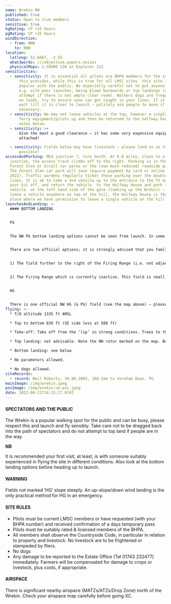 ```yaml
---
name: Wrekin NW
published: true
status: Open to club members
sensitive: true
hgRating: CP +25 Hours
pgRating: CP +25 Hours
windDirection:
  - from: WNW
    to: NNW
location:
  latlong: 52.6667, -2.55
  what3words: ///objective.papers.noises
  physicalMaps: 1:50000 136 or Explorer 215
sensitivities:
  - sensitivity: It is essential all pilots are BHPA members for the insurance cover
      this provides, while this is true for all LMSC sites  this site is very
      popular with the public. Be especially careful not to put anyone at risk
      e.g. with poor launches, being blown backwards or top landings (do not
      attempt if there is not ample clear room). Walkers dogs are frequently not
      on leads, try to ensure none can get caught in your lines. If it is busy
      wait till it is clear to launch – politely ask people to move if
      necessary.
  - sensitivity: We may not leave vehicles at the top, however a single 4×4 may
      ferry equipment/pilots up and then be returned to the halfway house – see
      notes below.
  - sensitivity: >+
      Give the mast a good clearance – it has some very expensive equipment
      attached!

  - sensitivity: Fields below may have livestock – please land so as to avoid where
      possible!
accessAndParking: M54 junction 7, turn South. At 0.8 miles, close to a ‘T’
  junction, the access track climbs off to the right. Parking is in the Wrekin
  Forest Glen or Ercall car parks or the (now much reduced) roadside parking.
  The Forest Glen car park will soon require payment by card or online (due May
  2022). Traffic wardens regularly ticket those parking over the double yellow
  lines. It is ok to take a 4×4 vehicle up to the entrance to the TV mast,  drop
  your kit off, and return the vehicle  to the Halfway House and park the said
  vehicle  on the left hand side of the gate (looking up the Wrekin) – do not
  leave a vehicle anywhere on top of the hill, the Halfway House is the ONLY
  place where we have permission to leave a single vehicle on the hill.
launchesAndLanding: >-
  #### BOTTOM LANDING


  PG


  The NW PG bottom landing options cannot be seen from launch. In some conditions, especially if the wind has some North in it, it might not be possible to make the official fields. Be especially careful not to be caught out – there is a significant amount of forest to pass over! If in doubt, head out early to clear the forest!


  There are two official options; it is strongly advised that you familiarize yourself with these fields before flying for your own safety:


  1) The field further to the right of the Firing Range (i.e. not adjacent) as indicated on the map can be used, but ONLY if there are no horses in it. Please check before flying. This field has a power line within it.] UPDATE -  29 July 2022 – The Wrekin landing field on the NW side, marked C on the site guide, is being developed into a car park and café. Work has now started & although it will likely drag on, we do not know what will be done when so **for safety reasons we are removing it as an official landing field. Please do not land here** - apart from the safety risk, the landowner additionally kindly grants us access to the Wrekin and to the Rifle Range landing field.


  2) The Firing Range which is currently inactive. This field is small, narrow and has one metre high banks across it which can be obscured if the grass is long. NB: the banks have deep holes at regular intervals into which the riflemen would lower themselves, take care to avoid these holes (and banks) when landing and when walking over the field. NB This is a small and technical field to land in, do look at it from below before considering whether to fly the hill or not! We may land in the fields either side of the Firing Range when they are not in crop.


  HG


  There is one official NW HG (& PG) field (see the map above) – please do not use if the field is ploughed and beware of the power line.
flying: >-
  * T/O altitude 1335 ft AMSL

  * Top to bottom 830 ft (SE side less at 580 ft)

  * Take-off: Take off from the ‘lip’ in strong conditions. Trees to the right of launch can play a major part in giving a false wind direction & anything N of NW could result in rotor/turbulence.

  * Top landing: not advisable. Note the NW rotor marked on the map. Be especially careful to avoid members of the public and dogs if you attempt it. If your chosen landing area is busy then rather keep soaring or bottom land – its not acceptable to yell to people to move out of your way in preparing to top land nor to land close to members of the public.

  * Bottom landing: see below

  * No paramotors allowed.

  * No dogs allowed.
siteRecords:
  - record: Neil Roberts, 30.08.2003, 168.1km to Vernham Dean. PG.
mainImage: /img/wrekin.jpeg
poiImage: /img/wrekin-nw-poi.jpeg
date: 2022-08-21T14:23:27.074Z
---
```

#### SPECTATORS AND THE PUBLIC

The Wrekin is a popular walking spot for the public and can be busy, please respect this and launch and fly sensibly. Take care not to be dragged back into the path of spectators and do not attempt to top land if people are in the way.

**NB**

It is recommended your first visit, at least, is with someone suitably experienced in flying the site in different conditions. Also look at the bottom landing options before heading up to launch.

#### WARNING

Fields not marked ‘HG’ slope steeply. An up-slope/down wind landing is the only practical method for HG in an emergency.

#### SITE RULES

* Pilots must be current LMSC members or have requested (with your BHPA number) and received confirmation of a days temporary pass
* Pilots must be suitably rated & licensed members of the BHPA.
* All members shall observe the Countryside Code, in particular in relation to property and livestock. No livestock are to be frightened or stampeded by fliers.
* No dogs
* Any damage to be reported to the Estate Office (Tel 01743 232477) immediately. Farmers will be compensated for damage to crops or livestock, plus costs, if appropriate.

#### AIRSPACE

There is significant nearby airspace (MATZs/ATZs/Drop Zone) north of the Wrekin. Check your airspace map carefully before going XC.